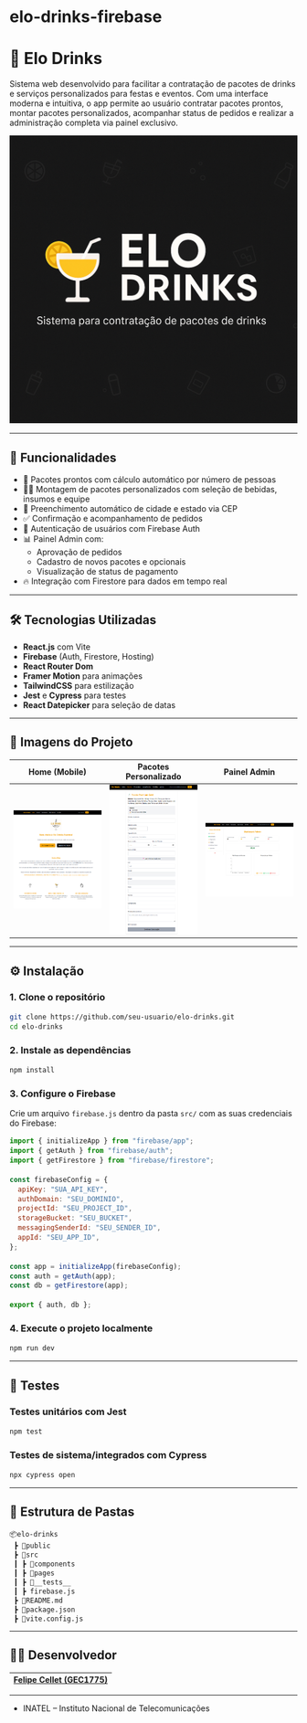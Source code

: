 # elo-drinks-firebase

# 🍹 Elo Drinks

Sistema web desenvolvido para facilitar a contratação de pacotes de drinks e serviços personalizados para festas e eventos. Com uma interface moderna e intuitiva, o app permite ao usuário contratar pacotes prontos, montar pacotes personalizados, acompanhar status de pedidos e realizar a administração completa via painel exclusivo.

![Elo Drinks Banner](./public/banner.png)

---

## 🚀 Funcionalidades

- 💼 Pacotes prontos com cálculo automático por número de pessoas
- 🧑‍🍳 Montagem de pacotes personalizados com seleção de bebidas, insumos e equipe
- 📍 Preenchimento automático de cidade e estado via CEP
- ✅ Confirmação e acompanhamento de pedidos
- 🔐 Autenticação de usuários com Firebase Auth
- 📊 Painel Admin com:
  - Aprovação de pedidos
  - Cadastro de novos pacotes e opcionais
  - Visualização de status de pagamento
- 🔥 Integração com Firestore para dados em tempo real

---

## 🛠️ Tecnologias Utilizadas

- **React.js** com Vite
- **Firebase** (Auth, Firestore, Hosting)
- **React Router Dom**
- **Framer Motion** para animações
- **TailwindCSS** para estilização
- **Jest** e **Cypress** para testes
- **React Datepicker** para seleção de datas

---

## 📸 Imagens do Projeto

| Home (Mobile) | Pacotes Personalizado | Painel Admin |
|---|---|---|
| ![home](./public/home.png) | ![pacotes](./public/pacotes.png) | ![admin](./public/admin.png) |

---

## ⚙️ Instalação

### 1. Clone o repositório

```bash
git clone https://github.com/seu-usuario/elo-drinks.git
cd elo-drinks
```

### 2. Instale as dependências

```bash
npm install
```

### 3. Configure o Firebase

Crie um arquivo `firebase.js` dentro da pasta `src/` com as suas credenciais do Firebase:

```js
import { initializeApp } from "firebase/app";
import { getAuth } from "firebase/auth";
import { getFirestore } from "firebase/firestore";

const firebaseConfig = {
  apiKey: "SUA_API_KEY",
  authDomain: "SEU_DOMINIO",
  projectId: "SEU_PROJECT_ID",
  storageBucket: "SEU_BUCKET",
  messagingSenderId: "SEU_SENDER_ID",
  appId: "SEU_APP_ID",
};

const app = initializeApp(firebaseConfig);
const auth = getAuth(app);
const db = getFirestore(app);

export { auth, db };
```

### 4. Execute o projeto localmente

```bash
npm run dev
```

---

## 🧪 Testes

### Testes unitários com Jest

```bash
npm test
```

### Testes de sistema/integrados com Cypress

```bash
npx cypress open
```

---

## 📁 Estrutura de Pastas

```
📦elo-drinks
 ┣ 📂public
 ┣ 📂src
 ┃ ┣ 📂components
 ┃ ┣ 📂pages
 ┃ ┣ 📂__tests__
 ┃ ┣ firebase.js
 ┣ 📜README.md
 ┣ 📜package.json
 ┣ 📜vite.config.js
```

---

## 👨‍💻 Desenvolvedor

| [Felipe Cellet (GEC1775)](https://github.com/FelipeCellet) |
|:--:|

---




- INATEL – Instituto Nacional de Telecomunicações  

